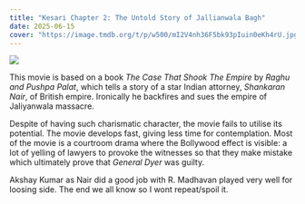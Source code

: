 ```yaml
---
title: "Kesari Chapter 2: The Untold Story of Jallianwala Bagh"
date: 2025-06-15
cover: "https://image.tmdb.org/t/p/w500/mI2V4nh36F5bk93pIuin0eKh4rU.jpg"
---
```


<div class="blog-posts">
    <img src="{{ cover }}" >
</div>

This movie is based on a book *The Case That Shook The Empire* by *Raghu and Pushpa Palat*, which tells a story of a star Indian attorney, *Shankaran Nair*, of British empire. Ironically he backfires and sues the empire of Jaliyanwala massacre.

Despite of having such charismatic character, the movie fails to utilise its potential. The movie develops fast, giving less time for contemplation. Most of the  movie is a courtroom drama where the Bollywood effect is visible: a lot of yelling of lawyers to provoke the witnesses so that they make mistake which ultimately prove that *General Dyer* was guilty.

Akshay Kumar as Nair did a good job with R. Madhavan played very well for loosing side. The end we all know so I wont repeat/spoil it.
